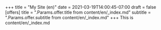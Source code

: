 +++
title = "My Site (en)"
date = 2021-03-19T14:00:45-07:00
draft = false
[offers]
  title = ".Params.offer.title from content/en/_index.md"
  subtitle = ".Params.offer.subtitle from content/en/_index.md"
+++
This is content/en/_index.md
